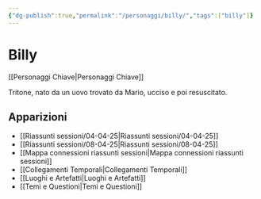 ```yaml
---
{"dg-publish":true,"permalink":"/personaggi/billy/","tags":["billy"]}
---
```


# Billy

[[Personaggi Chiave\|Personaggi Chiave]]

Tritone, nato da un uovo trovato da Mario, ucciso e poi resuscitato.

## Apparizioni
- [[Riassunti sessioni/04-04-25\|Riassunti sessioni/04-04-25]]
- [[Riassunti sessioni/08-04-25\|Riassunti sessioni/08-04-25]]
- [[Mappa connessioni riassunti sessioni\|Mappa connessioni riassunti sessioni]]
- [[Collegamenti Temporali\|Collegamenti Temporali]]
- [[Luoghi e Artefatti\|Luoghi e Artefatti]]
- [[Temi e Questioni\|Temi e Questioni]]